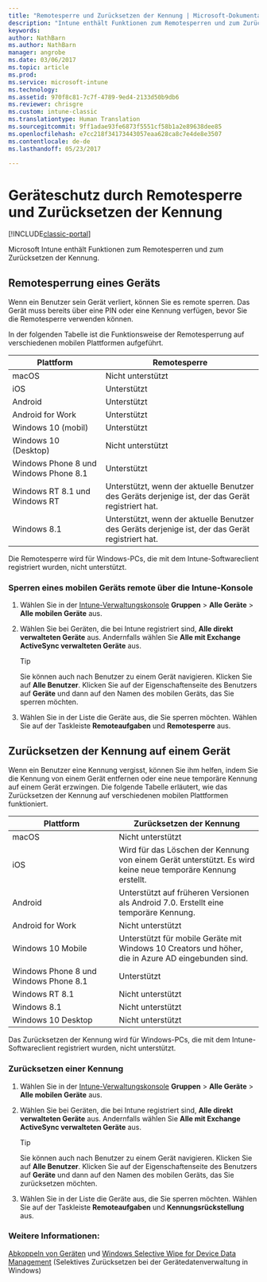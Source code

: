 ```yaml
---
title: "Remotesperre und Zurücksetzen der Kennung | Microsoft-Dokumentation"
description: "Intune enthält Funktionen zum Remotesperren und zum Zurücksetzen der Kennung."
keywords: 
author: NathBarn
ms.author: NathBarn
manager: angrobe
ms.date: 03/06/2017
ms.topic: article
ms.prod: 
ms.service: microsoft-intune
ms.technology: 
ms.assetid: 970f8c81-7c7f-4789-9ed4-2133d50b9db6
ms.reviewer: chrisgre
ms.custom: intune-classic
ms.translationtype: Human Translation
ms.sourcegitcommit: 9ff1adae93fe6873f5551cf58b1a2e89638dee85
ms.openlocfilehash: e7cc218f34173443057eaa628ca8c7e4de8e3507
ms.contentlocale: de-de
ms.lasthandoff: 05/23/2017

---
```

# <a name="help-protect-your-devices-with-remote-lock-and-passcode-reset"></a>Geräteschutz durch Remotesperre und Zurücksetzen der Kennung

[!INCLUDE[classic-portal](../includes/classic-portal.md)]

Microsoft Intune enthält Funktionen zum Remotesperren und zum Zurücksetzen der Kennung.

## <a name="lock-a-device-remotely"></a>Remotesperrung eines Geräts
Wenn ein Benutzer sein Gerät verliert, können Sie es remote sperren. Das Gerät muss bereits über eine PIN oder eine Kennung verfügen, bevor Sie die Remotesperre verwenden können.

In der folgenden Tabelle ist die Funktionsweise der Remotesperrung auf verschiedenen mobilen Plattformen aufgeführt.

|Plattform|Remotesperre|
|------------|---------------|
|macOS|Nicht unterstützt|
|iOS|Unterstützt|
|Android|Unterstützt|
|Android for Work|Unterstützt|
|Windows 10 (mobil)|Unterstützt|
|Windows 10 (Desktop)|Nicht unterstützt|
|Windows Phone 8 und Windows Phone 8.1|Unterstützt|
|Windows RT 8.1 und Windows RT|Unterstützt, wenn der aktuelle Benutzer des Geräts derjenige ist, der das Gerät registriert hat.|
|Windows 8.1|Unterstützt, wenn der aktuelle Benutzer des Geräts derjenige ist, der das Gerät registriert hat.|

Die Remotesperre wird für Windows-PCs, die mit dem Intune-Softwareclient registriert wurden, nicht unterstützt.

### <a name="lock-a-mobile-device-remotely-through-the-intune-console"></a>Sperren eines mobilen Geräts remote über die Intune-Konsole

1.  Wählen Sie in der [Intune-Verwaltungskonsole](https://manage.microsoft.com/) **Gruppen** &gt; **Alle Geräte** &gt; **Alle mobilen Geräte** aus.

2.  Wählen Sie bei Geräten, die bei Intune registriert sind, **Alle direkt verwalteten Geräte** aus. Andernfalls wählen Sie **Alle mit Exchange ActiveSync verwalteten Geräte** aus.

    > [!TIP]
    > Sie können auch nach Benutzer zu einem Gerät navigieren. Klicken Sie auf **Alle Benutzer**. Klicken Sie auf der Eigenschaftenseite des Benutzers auf **Geräte** und dann auf den Namen des mobilen Geräts, das Sie sperren möchten.

3.  Wählen Sie in der Liste die Geräte aus, die Sie sperren möchten. Wählen Sie auf der Taskleiste **Remoteaufgaben** und **Remotesperre** aus.

## <a name="reset-the-passcode-on-a-device"></a>Zurücksetzen der Kennung auf einem Gerät
Wenn ein Benutzer eine Kennung vergisst, können Sie ihm helfen, indem Sie die Kennung von einem Gerät entfernen oder eine neue temporäre Kennung auf einem Gerät erzwingen. Die folgende Tabelle erläutert, wie das Zurücksetzen der Kennung auf verschiedenen mobilen Plattformen funktioniert.

|Plattform|Zurücksetzen der Kennung|
|------------|------------------|
|macOS|Nicht unterstützt|
|iOS|Wird für das Löschen der Kennung von einem Gerät unterstützt. Es wird keine neue temporäre Kennung erstellt.|
|Android|Unterstützt auf früheren Versionen als Android 7.0. Erstellt eine temporäre Kennung.|
|Android for Work|Nicht unterstützt|
|Windows 10 Mobile|Unterstützt für mobile Geräte mit Windows 10 Creators und höher, die in Azure AD eingebunden sind.|
|Windows Phone 8 und Windows Phone 8.1|Unterstützt|
|Windows RT 8.1|Nicht unterstützt|
|Windows 8.1|Nicht unterstützt|
|Windows 10 Desktop|Nicht unterstützt|

Das Zurücksetzen der Kennung wird für Windows-PCs, die mit dem Intune-Softwareclient registriert wurden, nicht unterstützt.

### <a name="reset-a-passcode"></a>Zurücksetzen einer Kennung

1.  Wählen Sie in der [Intune-Verwaltungskonsole](https://manage.microsoft.com/) **Gruppen** &gt; **Alle Geräte** &gt; **Alle mobilen Geräte** aus.

2.  Wählen Sie bei Geräten, die bei Intune registriert sind, **Alle direkt verwalteten Geräte** aus. Andernfalls wählen Sie **Alle mit Exchange ActiveSync verwalteten Geräte** aus.

    > [!TIP]
    > Sie können auch nach Benutzer zu einem Gerät navigieren. Klicken Sie auf **Alle Benutzer**. Klicken Sie auf der Eigenschaftenseite des Benutzers auf **Geräte** und dann auf den Namen des mobilen Geräts, das Sie zurücksetzen möchten.

3.  Wählen Sie in der Liste die Geräte aus, die Sie sperren möchten. Wählen Sie auf der Taskleiste **Remoteaufgaben** und **Kennungsrückstellung** aus.


### <a name="see-also"></a>Weitere Informationen:
[Abkoppeln von Geräten](retire-devices-from-microsoft-intune-management.md) und [Windows Selective Wipe for Device Data Management](http://technet.microsoft.com/library/dn486874.aspx) (Selektives Zurücksetzen bei der Gerätedatenverwaltung in Windows)

